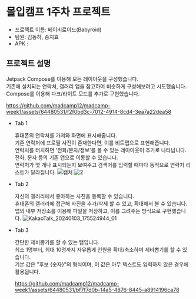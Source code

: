 몰입캠프 1주차 프로젝트
============================
- 프로젝트 이름: 베이비로이드(Babyroid)
- 팀원: 김동하, 송지효
- APK : 

  
프로젝트 설명
-------------------
Jetpack Compose를 이용해 모든 레이아웃을 구성했습니다.  
기존에 설치되는 연락처, 갤러리 앱을 참고하여 비슷하게 구성해보려고 시도했습니다.  
Compose를 이용해 다크/라이트 모드를 추가로 구현했습니다.  

https://github.com/madcamp12/madcamp-week1/assets/64480531/f2f0bd3c-7012-4914-8cd4-3ea7a22dea58


- Tab 1
  
  휴대폰의 연락처를 가져와 화면에 표시해줍니다.  
  기존 연락처에 프로필 사진이 존재한다면, 이를 비트맵으로 표현해줍니다.  
  연락처를 터치하면 '전화/문자/정보'를 볼 수 있는 레이아웃이 추가로 나타납니다. 전화, 문자 등의 기존 앱으로 이동할 수 있습니다.  
  연락처가 몇 개나 표시되는지 보여주고 검색어를 입력할 때마다 동적으로 연락처 리스트가 달라집니다.
  ![캡처](https://github.com/madcamp12/madcamp-week1/assets/64480531/15c98add-533f-403e-a87a-4c089e3e394d)
  ![2](https://github.com/madcamp12/madcamp-week1/assets/64480531/336f7d26-9086-49e1-bc62-a1bc564d754d)


- Tab 2

  자신의 갤러리에서 좋아하는 사진을 등록할 수 있습니다.  
  휴대폰의 갤러리에 접근해 사진을 추가/삭제 할 수 있고, 확대해서 볼 수 있습니다.  
  앱의 내부 저장소를 이용해 파일을 저장하고, 이를 그려주는 방식으로 구현했습니다.
  ![KakaoTalk_20240103_175524944_01](https://github.com/madcamp12/madcamp-week1/assets/64480531/a265c713-20e3-42b3-83ff-7a36e932be2b)


- Tab 3

  간단한 제비뽑기를 할 수 있는 탭입니다.  
  최소 1명부터, 최대 10명까지 자유롭게 인원을 확대/축소하며 제비뽑기를 할 수 있습니다.  
  기본 값은 "후보 {숫자}"의 형식이며, 이 값은 아무 텍스트도 입력하지 않은 경우에 활용됩니다.
  
  https://github.com/madcamp12/madcamp-week1/assets/64480531/bf7f7d0b-14a5-4876-8445-a8914196ca78


    
